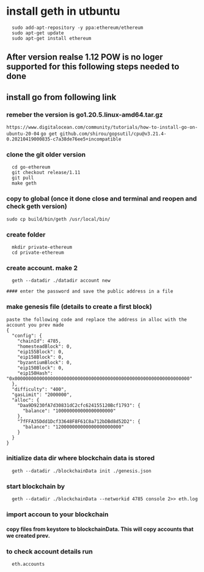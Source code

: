# install geth in utbuntu
```
  sudo add-apt-repository -y ppa:ethereum/ethereum
  sudo apt-get update
  sudo apt-get install ethereum
```

## After version realse 1.12 POW is no loger supported for this following steps needed to done

## install go from following link
  ### remeber the version is go1.20.5.linux-amd64.tar.gz
  ``` https://www.digitalocean.com/community/tutorials/how-to-install-go-on-ubuntu-20-04 ```
  ``` go get github.com/shirou/gopsutil/cpu@v3.21.4-0.20210419000835-c7a38de76ee5+incompatible ```
  
  ### clone the git older version
  ```
    cd go-ethereum
    git checkout release/1.11
    git pull
    make geth
  ```
  ### copy to global (once it done close and terminal and reopen and check geth version)
  ``` sudo cp build/bin/geth /usr/local/bin/ ``` 

  ### create folder
  ```
    mkdir private-ethereum
    cd private-ethereum
  ```

  ### create account. make 2 
  ```
    geth --datadir ./datadir account new
  ```
    #### enter the password and save the public address in a file

  ### make genesis file (details to create a first block)
    paste the following code and replace the address in alloc with the account you prev made
    {
      "config": {
        "chainId": 4785,
        "homesteadBlock": 0,
        "eip155Block": 0,
        "eip158Block": 0,
        "byzantiumBlock": 0,
        "eip150Block": 0,
        "eip150Hash": "0x0000000000000000000000000000000000000000000000000000000000000000"
      },
      "difficulty": "400",
      "gasLimit": "2000000",
      "alloc": {
        "Daa9D9230fA7d30831dC2cfc624155120Bcf1793": { 
          "balance": "100000000000000000000" 
        },
        "7fFFA35Ddd1Dcf33648F8F61C8a712bDBd8d52D2": { 
          "balance": "120000000000000000000000" 
        }
      }
    }

  ### initialize data dir where blockchain data is stored
  ```
    geth --datadir ./blockchainData init ./genesis.json
  ```

  ### start blockchain by 
  ``` 
    geth --datadir ./blockchainData --networkid 4785 console 2>> eth.log
  ```

  ### import accoun to your blockchain
  #### copy files from keystore to blockchainData. This will copy accounts that we created prev.
  
  ### to check account details run
  ```
    eth.accounts
  ```
